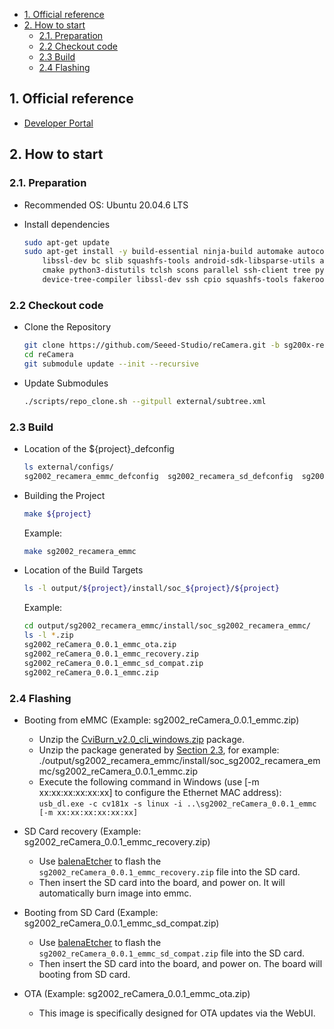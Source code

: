 - [1. Official reference](#1-official-reference)
- [2. How to start](#2-how-to-start)
  - [2.1. Preparation](#21-preparation)
  - [2.2 Checkout code](#22-checkout-code)
  - [2.3 Build](#23-build)
  - [2.4 Flashing](#24-flashing)

## 1. Official reference

- [Developer Portal](https://developer.sophgo.com/thread/471.html)

## 2. How to start

### 2.1. Preparation

- Recommended OS: Ubuntu 20.04.6 LTS
- Install dependencies

    ```bash
    sudo apt-get update
    sudo apt-get install -y build-essential ninja-build automake autoconf libtool wget curl git gcc \
        libssl-dev bc slib squashfs-tools android-sdk-libsparse-utils android-sdk-ext4-utils jq \
        cmake python3-distutils tclsh scons parallel ssh-client tree python3-dev python3-pip \
        device-tree-compiler libssl-dev ssh cpio squashfs-tools fakeroot libncurses5 flex bison mtools
    ```

### 2.2 Checkout code

- Clone the Repository

    ```bash
    git clone https://github.com/Seeed-Studio/reCamera.git -b sg200x-reCamera
    cd reCamera
    git submodule update --init --recursive
    ```

- Update Submodules

    ```bash
    ./scripts/repo_clone.sh --gitpull external/subtree.xml
    ```

### 2.3 Build

- Location of the ${project}_defconfig
  
    ```bash
    ls external/configs/
    sg2002_recamera_emmc_defconfig  sg2002_recamera_sd_defconfig  sg2002_xiao_sd_defconfig
    ```

- Building the Project
  
    ```bash
    make ${project}
    ```

    Example:
    ```bash
    make sg2002_recamera_emmc
    ```

- Location of the Build Targets

    ```bash
    ls -l output/${project}/install/soc_${project}/${project}
    ```

    Example:

    ```bash
    cd output/sg2002_recamera_emmc/install/soc_sg2002_recamera_emmc/
    ls -l *.zip
    sg2002_reCamera_0.0.1_emmc_ota.zip
    sg2002_reCamera_0.0.1_emmc_recovery.zip
    sg2002_reCamera_0.0.1_emmc_sd_compat.zip
    sg2002_reCamera_0.0.1_emmc.zip
    ```

### 2.4 Flashing

- Booting from eMMC (Example: sg2002_reCamera_0.0.1_emmc.zip)

    - Unzip the [CviBurn_v2.0_cli_windows.zip](./external/tools/CviBurn_v2.0_cli_windows.zip) package.
    - Unzip the package generated by [Section 2.3](#23-build), for example:
      ./output/sg2002_recamera_emmc/install/soc_sg2002_recamera_emmc/sg2002_reCamera_0.0.1_emmc.zip
    - Execute the following command in Windows (use [-m xx:xx:xx:xx:xx:xx] to configure the Ethernet MAC address):
        `usb_dl.exe -c cv181x -s linux -i ..\sg2002_reCamera_0.0.1_emmc [-m xx:xx:xx:xx:xx:xx]`

- SD Card recovery (Example: sg2002_reCamera_0.0.1_emmc_recovery.zip)

    - Use [balenaEtcher](https://etcher.balena.io/#download-etcher) to flash the `sg2002_reCamera_0.0.1_emmc_recovery.zip` file into the SD card.
    - Then insert the SD card into the board, and power on. It will automatically burn image into emmc.

- Booting from SD Card (Example: sg2002_reCamera_0.0.1_emmc_sd_compat.zip)

    - Use [balenaEtcher](https://etcher.balena.io/#download-etcher) to flash the `sg2002_reCamera_0.0.1_emmc_sd_compat.zip` file into the SD card.
    - Then insert the SD card into the board, and power on. The board will booting from SD card.

- OTA (Example: sg2002_reCamera_0.0.1_emmc_ota.zip)
    
    - This image is specifically designed for OTA updates via the WebUI.